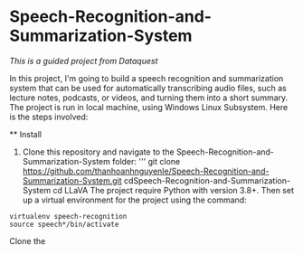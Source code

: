 # Speech-Recognition-and-Summarization-System
*This is a guided project from Dataquest*

In this project, I'm going to build a speech recognition and summarization system that can be used for automatically transcribing audio files, such as lecture notes, podcasts, or videos, and turning them into a short summary. The project is run in local machine, using Windows Linux Subsystem. Here is the steps involved: 

** Install
1. Clone this repository and navigate to the Speech-Recognition-and-Summarization-System folder:
   '''
   git clone https://github.com/thanhoanhnguyenle/Speech-Recognition-and-Summarization-System.git
   cdSpeech-Recognition-and-Summarization-System
cd LLaVA
The project require Python with version 3.8+. 
Then set up a virtual environment for the project using the command: 
```
virtualenv speech-recognition
source speech*/bin/activate
```

Clone the 
